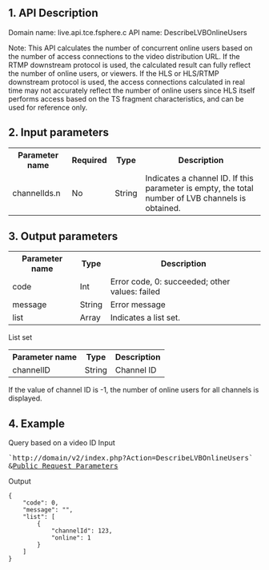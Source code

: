 ## 1. API Description
Domain name: live.api.tce.fsphere.c
API name: DescribeLVBOnlineUsers

Note: This API calculates the number of concurrent online users based on the number of access connections to the video distribution URL. If the RTMP downstream protocol is used, the calculated result can fully reflect the number of online users, or viewers. If the HLS or HLS/RTMP downstream protocol is used, the access connections calculated in real time may not accurately reflect the number of online users since HLS itself performs access based on the TS fragment characteristics, and can be used for reference only.


## 2. Input parameters

<table class="t"><tbody><tr>
<th><b>Parameter name</b></th>
<th><b>Required</b></th>
<th><b>Type</b></th>
<th><b>Description</b></th>
<tr>
<td> channelIds.n
<td> No
<td> String
<td> Indicates a channel ID. If this parameter is empty, the total number of LVB channels is obtained.
</tbody></table>



## 3. Output parameters

<table class="t"><tbody><tr>
<th><b>Parameter name</b></th>
<th><b>Type</b></th>
<th><b>Description</b></th>
<tr>
<td> code
<td> Int
<td> Error code, 0: succeeded; other values: failed
<tr>
<td> message
<td> String
<td> Error message
<tr>
<td> list
<td> Array
<td> Indicates a list set.
</tbody></table>

</b></th>List set</b></th>
<table class="t"><tbody><tr>
<th><b>Parameter name</b></th>
<th><b>Type</b></th>
<th><b>Description</b></th>
<tr>
<td> channelID
<td> String
<td> Channel ID
</tbody></table>

If the value of channel ID is -1, the number of online users for all channels is displayed.

## 4. Example

Query based on a video ID
Input
<pre>`http://domain/v2/index.php?Action=DescribeLVBOnlineUsers`
&<a href="http://tcecqpoc.fsphere.cn/doc/api/229/6976">Public Request Parameters</a>
</pre>
Output
```
{
    "code": 0,
    "message": "",
    "list": [
        {
            "channelId": 123,
            "online": 1
        }
    ]
}

```

